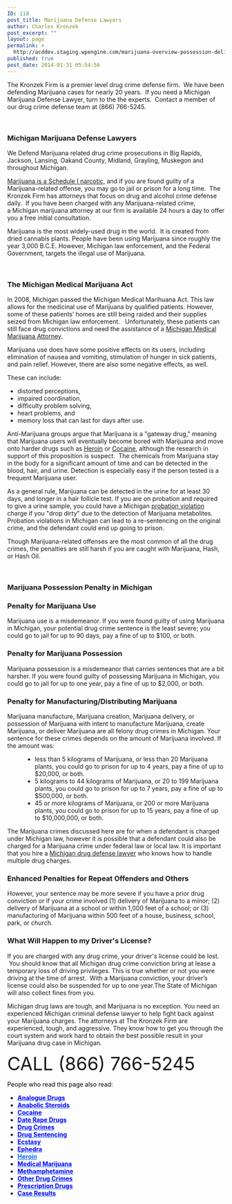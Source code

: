 ```yaml
---
ID: 118
post_title: Marijuana Defense Lawyers
author: Charles Kronzek
post_excerpt: ""
layout: page
permalink: >
  http://acddev.staging.wpengine.com/marijuana-overview-possession-delivery-use-Marijuana-Defense-Attorney
published: true
post_date: 2014-01-31 05:54:56
---
```

The Kronzek Firm is a premier level drug crime defense firm.  We have been defending Marijuana cases for nearly 20 years.  If you need a Michigan Marijuana Defense Lawyer, turn to the the experts.  Contact a member of our drug crime defense team at (866) 766-5245.

&nbsp;
<h3>Michigan Marijuana Defense Lawyers</h3>
We Defend Marijuana related drug crime prosecutions in Big Rapids, Jackson, Lansing, Oakand County, Midland, Grayling, Muskegon and throughout Michigan.
<p align="left"><a href="http://acddev.staging.wpengine.com/drug-charges.html">Marijuana is a Schedule I narcotic,</a> and if you are found guilty of a Marijuana-related offense, you may go to jail or prison for a long time.  The Kronzek Firm has attorneys that focus on drug and alcohol crime defense daily.  If you have been charged with any Marijuana-related crime, a Michigan marijuana attorney at our firm is available 24 hours a day to offer you a free initial consultation.</p>
Marijuana is the most widely-used drug in the world.  It is created from dried cannabis plants. People have been using Marijuana since roughly the year 3,000 B.C.E. However, Michigan law enforcement, and the Federal Government, targets the illegal use of Marijuana.

&nbsp;
<h3>The Michigan Medical Marijuana Act</h3>
In 2008, Michigan passed the Michigan Medical Marihuana Act. This law allows for the medicinal use of Marijuana by qualified patients. However, some of these patients’ homes are still being raided and their supplies seized from Michigan law enforcement.   Unfortunately, these patients can still face drug convictions and need the assistance of a <a href="http://acddev.staging.wpengine.com/medical-marijuana.html">Michigan Medical Marijuana Attorney</a>.

Marijuana use does have some positive effects on its users, including elimination of nausea and vomiting, stimulation of hunger in sick patients, and pain relief. However, there are also some negative effects, as well.

These can include:
<ul>
 	<li>distorted perceptions,</li>
 	<li>impaired coordination,</li>
 	<li>difficulty problem solving,</li>
 	<li>heart problems, and</li>
 	<li>memory loss that can last for days after use.</li>
</ul>
Anti-Marijuana groups argue that Marijuana is a "gateway drug," meaning that Marijuana users will eventually become bored with Marijuana and move onto harder drugs such as <a href="http://acddev.staging.wpengine.com/heroin.html">Heroin</a> or <a href="http://acddev.staging.wpengine.com/cocaine.html">Cocaine</a>, although the research in support of this proposition is suspect.  The chemicals from Marijuana stay in the body for a significant amount of time and can be detected in the blood, hair, and urine. Detection is especially easy if the person tested is a frequent Marijuana user.

As a general rule, Marijuana can be detected in the urine for at least 30 days, and longer in a hair follicle test. If you are on probation and required to give a urine sample, you could have a Michigan <a href="http://acddev.staging.wpengine.com/probation-violations.html">probation violation</a> charge if you "drop dirty" due to the detection of Marijuana metabolites. Probation violations in Michigan can lead to a re-sentencing on the original crime, and the defendant could end up going to prison.

Though Marijuana-related offenses are the most common of all the drug crimes, the penalties are still harsh if you are caught with Marijuana, Hash, or Hash Oil.

&nbsp;
<h3>Marijuana Possession Penalty in Michigan</h3>
<h3>Penalty for Marijuana Use</h3>
Marijuana use is a misdemeanor. If you were found guilty of using Marijuana in Michigan, your potential drug crime sentence is the least severe; you could go to jail for up to 90 days, pay a fine of up to $100, or both.
<h3>Penalty for Marijuana Possession</h3>
Marijuana possession is a misdemeanor that carries sentences that are a bit harsher. If you were found guilty of possessing Marijuana in Michigan, you could go to jail for up to one year, pay a fine of up to $2,000, or both.
<h3>Penalty for Manufacturing/Distributing Marijuana</h3>
Marijuana manufacture, Marijuana creation, Marijuana delivery, or possession of Marijuana with intent to manufacture Marijuana, create Marijuana, or deliver Marijuana are all felony drug crimes in Michigan. Your sentence for these crimes depends on the amount of Marijuana involved. If the amount was:
<div style="padding-left: 40px;">
<ul>
 	<li>less than 5 kilograms of Marijuana, or less than 20 Marijuana plants, you could go to prison for up to 4 years, pay a fine of up to $20,000, or both.</li>
 	<li>5 kilograms to 44 kilograms of Marijuana, or 20 to 199 Marijuana plants, you could go to prison for up to 7 years, pay a fine of up to $500,000, or both.</li>
 	<li>45 or more kilograms of Marijuana, or 200 or more Marijuana plants, you could go to prison for up to 15 years, pay a fine of up to $10,000,000, or both.</li>
</ul>
</div>
The Marijuana crimes discussed here are for when a defendant is charged under Michigan law, however it is possible that a defendant could also be charged for a Marijuana crime under federal law or local law. It is important that you hire a <a href="http://acddev.staging.wpengine.com/drug-charges.html">Michigan drug defense lawyer</a> who knows how to handle multiple drug charges.
<h3>Enhanced Penalties for Repeat Offenders and Others</h3>
However, your sentence may be more severe if you have a prior drug conviction or if your crime involved (1) delivery of Marijuana to a minor; (2) delivery of Marijuana at a school or within 1,000 feet of a school; or (3) manufacturing of Marijuana within 500 feet of a house, business, school, park, or church.
<h3></h3>
<h3>What Will Happen to my Driver's License?</h3>
If you are charged with any drug crime, your driver's license could be lost.  You should know that all Michigan drug crime conviction bring at lease a temporary loss of driving privileges. This is true whether or not you were driving at the time of arrest.  With a Marijuana conviction, your driver’s license could also be suspended for up to one year.The State of Michigan will also collect fines from you.

Michigan drug laws are tough, and Marijuana is no exception. You need an experienced Michigan criminal defense lawyer to help fight back against your Marijuana charges. The attorneys at The Kronzek Firm are experienced, tough, and aggressive. They know how to get you through the court system and work hard to obtain the best possible result in your Marijuana drug case in Michigan.

<span style="font-size: 300%;"> CALL (866) 766-5245</span>
<p style="color: #000000;">People who read this page also read:</p>

<ul style="color: #000000;">
 	<li><span style="color: #0000ff;"><a style="font-weight: bold; color: #0066ff;" href="http://acddev.staging.wpengine.com/analogue-drugs.html"><span style="color: #0000ff;">Analogue Drugs</span></a></span></li>
 	<li><span style="color: #0000ff;"><a style="font-weight: bold; color: #0066ff;" href="http://acddev.staging.wpengine.com/anabolic-steroids.html"><span style="color: #0000ff;">Anabolic Steroids</span></a></span></li>
 	<li><span style="color: #0000ff;"><a style="font-weight: bold; color: #0066ff;" href="http://acddev.staging.wpengine.com/cocaine.html"><span style="color: #0000ff;">Cocaine</span></a></span></li>
 	<li><span style="color: #0000ff;"><a style="font-weight: bold; color: #0066ff;" href="http://acddev.staging.wpengine.com/date-rape-drugs.html"><span style="color: #0000ff;">Date Rape Drugs</span></a></span></li>
 	<li><span style="color: #0000ff;"><a style="font-weight: bold; color: #0066ff;" href="http://acddev.staging.wpengine.com/drug-charges.html"><span style="color: #0000ff;">Drug Crimes</span></a></span></li>
 	<li><span style="color: #0000ff;"><a style="font-weight: bold; color: #0066ff;" href="http://acddev.staging.wpengine.com/drug-crime-sentencing.html"><span style="color: #0000ff;">Drug Sentencing</span></a></span></li>
 	<li><span style="color: #0000ff;"><a style="font-weight: bold; color: #0066ff;" href="http://acddev.staging.wpengine.com/ecstasy.html"><span style="color: #0000ff;">Ecstasy</span></a></span></li>
 	<li><span style="color: #0000ff;"><a style="font-weight: bold; color: #0066ff;" href="http://acddev.staging.wpengine.com/ephedra.html"><span style="color: #0000ff;">Ephedra</span></a></span></li>
 	<li><span style="color: #0000ff;"><span style="color: #0000ff;"><a style="font-weight: bold; color: #0066ff;" href="http://acddev.staging.wpengine.com/heroin.html">Heroin</a></span></span></li>
 	<li><span style="color: #0000ff;"><a style="font-weight: bold; color: #0066ff;" href="http://acddev.staging.wpengine.com/medical-marijuana.html"><span style="color: #0000ff;">Medical Marijuana</span></a></span></li>
 	<li><span style="color: #0000ff;"><a style="font-weight: bold; color: #0066ff;" href="http://acddev.staging.wpengine.com/methamphetamine.html"><span style="color: #0000ff;">Methamphetamine</span></a></span></li>
 	<li><span style="color: #0000ff;"><a style="font-weight: bold; color: #0066ff;" href="http://acddev.staging.wpengine.com/other-drug-crimes.html"><span style="color: #0000ff;">Other Drug Crimes</span></a></span></li>
 	<li><span style="color: #0000ff;"><a style="font-weight: bold; color: #0066ff;" href="http://acddev.staging.wpengine.com/prescription-drug-abuse.html"><span style="color: #0000ff;">Prescription Drugs</span></a> </span></li>
 	<li><span style="color: #0000ff;"><a style="font-weight: bold; color: #0066ff;" title="Proven Results" href="http://acddev.staging.wpengine.com/proven-results.html"><span style="color: #0000ff;">Case Results</span></a></span></li>
</ul>